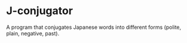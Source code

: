 # J-conjugator
A program that conjugates Japanese words into different forms (polite, plain, negative, past).
